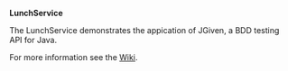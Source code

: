 **LunchService**

The LunchService demonstrates the appication of JGiven, a BDD testing API for Java.


For more information see the [Wiki](https://github.com/iks-github/DemoCode/wiki/LunchService).